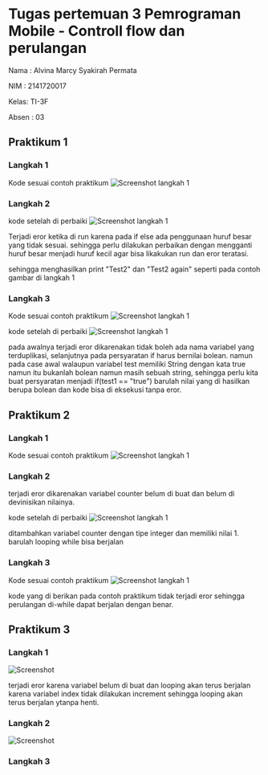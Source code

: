 # Tugas pertemuan 3 Pemrograman Mobile - Controll flow dan perulangan #

Nama : Alvina Marcy Syakirah Permata

NIM : 2141720017

Kelas: TI-3F

Absen : 03

## Praktikum 1

### Langkah 1
Kode sesuai contoh praktikum
![Screenshot langkah 1](docs/praktikum1_langkah1_eror.jpg)

### Langkah 2 
kode setelah di perbaiki
![Screenshot langkah 1](docs/praktikum1_langkah1.jpg)

Terjadi eror ketika di run karena pada if else ada penggunaan huruf besar yang tidak sesuai. sehingga perlu dilakukan perbaikan dengan mengganti huruf besar menjadi huruf kecil agar bisa likakukan run dan eror teratasi. 

sehingga menghasilkan print "Test2" dan "Test2 again" seperti pada contoh gambar di langkah 1

### Langkah 3

Kode sesuai contoh praktikum
![Screenshot langkah 1](docs/praktikum1_langkah3_eror.jpg)

kode setelah di perbaiki
![Screenshot langkah 1](docs/praktikum1_langkah3.jpg)

pada awalnya terjadi eror dikarenakan tidak boleh ada nama variabel yang terduplikasi, selanjutnya pada persyaratan if harus bernilai bolean. namun pada case awal walaupun variabel test memiliki String dengan kata true namun itu bukanlah bolean namun masih sebuah string, sehingga perlu kita buat persyaratan menjadi if(test1 == "true") barulah nilai yang di hasilkan berupa bolean dan kode bisa di eksekusi tanpa eror.

## Praktikum 2

### Langkah 1
Kode sesuai contoh praktikum
![Screenshot langkah 1](docs/praktikum2_langkah1_eror.jpg)

### Langkah 2
terjadi eror dikarenakan variabel counter belum di buat dan belum di devinisikan nilainya.

kode setelah di perbaiki
![Screenshot langkah 1](docs/praktikum2_langkah1.jpg)

ditambahkan variabel counter dengan tipe integer dan memiliki nilai 1. barulah looping while bisa berjalan

### Langkah 3
Kode sesuai contoh praktikum
![Screenshot langkah 1](docs/praktikum2_langkah3.jpg)

kode yang di berikan pada contoh praktikum tidak terjadi eror sehingga perulangan di-while dapat berjalan dengan benar.

## Praktikum 3

### Langkah 1
![Screenshot](docs/praktikum3_langkah1_eror.jpg)

terjadi eror karena variabel belum di buat dan looping akan terus berjalan karena variabel index tidak dilakukan increment sehingga looping akan terus berjalan ytanpa henti.

### Langkah 2
![Screenshot](docs/praktikum3_langkah1.jpg)



### Langkah 3